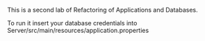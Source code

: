 This is a second lab of Refactoring of Applications and Databases.

To run it insert your database credentials into Server/src/main/resources/application.properties